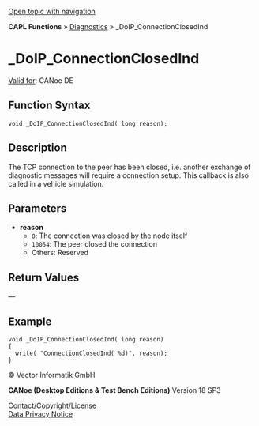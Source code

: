[Open topic with navigation](../../../../../CANoeDEFamily.htm#Topics/CAPLFunctions/Diagnostics/Functions/CAPLfunctionDoIPConnectionClosedInd.md)

**CAPL Functions** » [Diagnostics](../CAPLfunctionsDiagnosticsOverview.md) » _DoIP_ConnectionClosedInd

# _DoIP_ConnectionClosedInd

[Valid for](../../../Shared/FeatureAvailability.md): CANoe DE

## Function Syntax

```plaintext
void _DoIP_ConnectionClosedInd( long reason);
```

## Description

The TCP connection to the peer has been closed, i.e. another exchange of diagnostic messages will require a connection setup. This callback is also called in a vehicle simulation.

## Parameters

- **reason**  
  - `0`: The connection was closed by the node itself
  - `10054`: The peer closed the connection
  - Others: Reserved

## Return Values

—

## Example

```plaintext
void _DoIP_ConnectionClosedInd( long reason)
{
  write( "ConnectionClosedInd( %d)", reason);
}
```

© Vector Informatik GmbH

**CANoe (Desktop Editions & Test Bench Editions)** Version 18 SP3

[Contact/Copyright/License](../../../Shared/ContactCopyrightLicense.md)  
[Data Privacy Notice](https://www.vector.com/int/en/company/get-info/privacy-policy/)